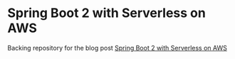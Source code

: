 # Spring Boot 2 with Serverless on AWS

Backing repository for the blog post [Spring Boot 2 with Serverless on AWS](https://radualmasan.com/blog/spring-boot-with-serverless-on-aws)
